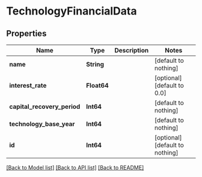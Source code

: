 # TechnologyFinancialData


## Properties
Name | Type | Description | Notes
------------ | ------------- | ------------- | -------------
**name** | **String** |  | [default to nothing]
**interest_rate** | **Float64** |  | [optional] [default to 0.0]
**capital_recovery_period** | **Int64** |  | [default to nothing]
**technology_base_year** | **Int64** |  | [default to nothing]
**id** | **Int64** |  | [optional] [default to nothing]


[[Back to Model list]](../README.md#models) [[Back to API list]](../README.md#api-endpoints) [[Back to README]](../README.md)


